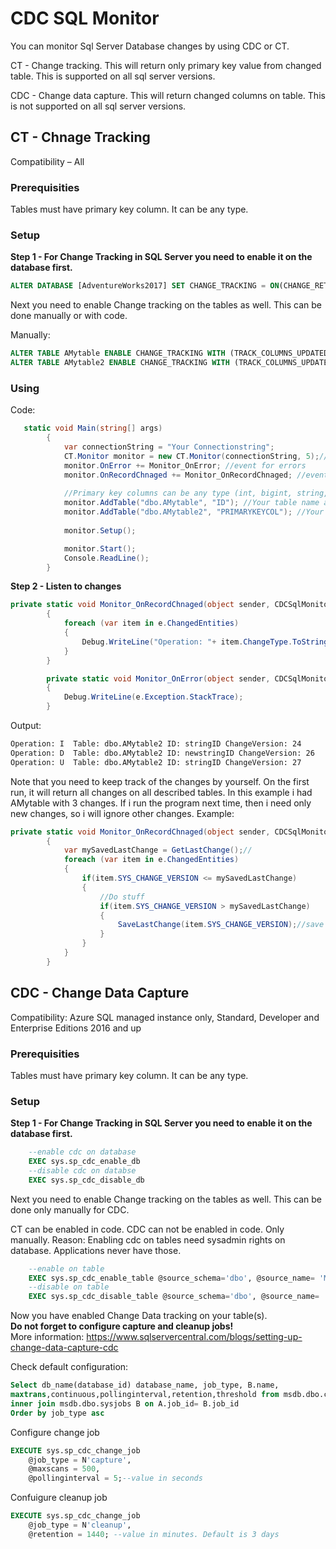 # CDC SQL Monitor
You can monitor Sql Server Database changes by using CDC or CT.

CT - Change tracking. This will return only primary key value from changed table. This is supported on all sql server versions.

CDC - Change data capture. This will return changed columns on table. This is not supported on all sql server versions.

## CT - Chnage Tracking
Compatibility – All

### Prerequisities
Tables must have primary key column. It can be any type.


### Setup
**Step 1 - For Change Tracking in SQL Server you need to enable it on the database first.**
```sql
ALTER DATABASE [AdventureWorks2017] SET CHANGE_TRACKING = ON(CHANGE_RETENTION = 7 DAYS, AUTO_CLEANUP = ON)
```
Next you need to enable Change tracking on the tables as well. This can be done manually or with code.

Manually:
```sql
ALTER TABLE AMytable ENABLE CHANGE_TRACKING WITH (TRACK_COLUMNS_UPDATED = ON)
ALTER TABLE AMytable2 ENABLE CHANGE_TRACKING WITH (TRACK_COLUMNS_UPDATED = ON)
```
### Using
Code:
```csharp
   static void Main(string[] args)
        {
            var connectionString = "Your Connectionstring";
            CT.Monitor monitor = new CT.Monitor(connectionString, 5);//5 seconds is the polling interval
            monitor.OnError += Monitor_OnError; //event for errors
            monitor.OnRecordChnaged += Monitor_OnRecordChnaged; //event for datachanges
            
            //Primary key columns can be any type (int, bigint, string, etc)
            monitor.AddTable("dbo.AMytable", "ID"); //Your table name and primary key column name
            monitor.AddTable("dbo.AMytable2", "PRIMARYKEYCOL"); //Your table name and primary key column name
            
            monitor.Setup();

            monitor.Start();
            Console.ReadLine();
        }
```


**Step 2 - Listen to changes**
```csharp
private static void Monitor_OnRecordChnaged(object sender, CDCSqlMonitor.CT.EventArgs.DataChangedEventArgs e)
        {
            foreach (var item in e.ChangedEntities) 
            {
                Debug.WriteLine("Operation: "+ item.ChangeType.ToString()+"  Table: " +item.TableName +" ID: "+ item.PrimaryKeyValue + " ChangeVersion: "+item.SYS_CHANGE_VERSION + "\n");
            }            
        }

        private static void Monitor_OnError(object sender, CDCSqlMonitor.CT.EventArgs.ErrorEventArgs e)
        {
            Debug.WriteLine(e.Exception.StackTrace);
        }
```
Output:
```sh
Operation: I  Table: dbo.AMytable2 ID: stringID ChangeVersion: 24
Operation: D  Table: dbo.AMytable2 ID: newstringID ChangeVersion: 26
Operation: U  Table: dbo.AMytable2 ID: stringID ChangeVersion: 27
```

Note that you need to keep track of the changes by yourself. On the first run, it will return all changes on all described tables. In this example i had AMytable with 3 changes. If i run the program next time, then i need only new changes, so i will ignore other changes. 
Example:
```csharp
private static void Monitor_OnRecordChnaged(object sender, CDCSqlMonitor.CT.EventArgs.DataChangedEventArgs e)
        {
            var mySavedLastChange = GetLastChange();//
            foreach (var item in e.ChangedEntities) 
            {
                if(item.SYS_CHANGE_VERSION <= mySavedLastChange)
                {
                    //Do stuff
                    if(item.SYS_CHANGE_VERSION > mySavedLastChange)
                    {
                        SaveLastChange(item.SYS_CHANGE_VERSION);//save last change number and read it later
                    }
                }
            }            
        }
```

## CDC - Change Data Capture

Compatibility: Azure SQL managed instance only, Standard, Developer and Enterprise Editions 2016 and up
 
 ### Prerequisities
Tables must have primary key column. It can be any type.

### Setup
**Step 1 - For Change Tracking in SQL Server you need to enable it on the database first.**
```sql
    --enable cdc on database
	EXEC sys.sp_cdc_enable_db
	--disable cdc on databse
	EXEC sys.sp_cdc_disable_db
```
Next you need to enable Change tracking on the tables as well. This can be done only manually for CDC.

CT can be enabled in code. 
CDC can not be enabled in code. Only manually.
Reason: Enabling cdc on tables need sysadmin rights on database. Applications never have those.
```sql
    --enable on table
	EXEC sys.sp_cdc_enable_table @source_schema='dbo', @source_name= 'MyTable', @role_name=NULL
    --disable on table
	EXEC sys.sp_cdc_disable_table @source_schema='dbo', @source_name= 'MyTable', @capture_instance = 'all'
```

Now you have enabled Change Data tracking on your table(s).\
**Do not forget to configure capture and cleanup jobs!**\
More information: https://www.sqlservercentral.com/blogs/setting-up-change-data-capture-cdc

Check default configuration:
```sql
Select db_name(database_id) database_name, job_type, B.name,
maxtrans,continuous,pollinginterval,retention,threshold from msdb.dbo.cdc_jobs A
inner join msdb.dbo.sysjobs B on A.job_id= B.job_id
Order by job_type asc
```

Configure change job
```sql
EXECUTE sys.sp_cdc_change_job   
    @job_type = N'capture',  
    @maxscans = 500,  
    @pollinginterval = 5;--value in seconds
```

Confuigure cleanup job
```sql
EXECUTE sys.sp_cdc_change_job   
    @job_type = N'cleanup',  
    @retention = 1440; --value in minutes. Default is 3 days
```


